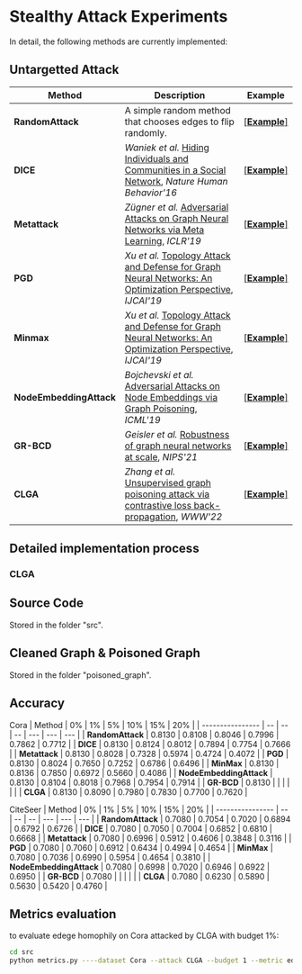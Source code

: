 # Stealthy Attack Experiments

In detail, the following methods are currently implemented:

## Untargetted Attack

| Method | Description | Example |
| ------ | ----------- | ------- |
| **RandomAttack** | A simple random method that chooses edges to flip randomly. |  [[**Example**]](https://github.com/EdisonLeeeee/GreatX/blob/master/examples/attack/targeted/random_attack.py) |
| **DICE** | *Waniek et al.* [Hiding Individuals and Communities in a Social Network](https://arxiv.org/abs/1608.00375), *Nature Human Behavior'16* | [[**Example**]](https://github.com/EdisonLeeeee/GreatX/blob/master/examples/attack/targeted/dice_attack.py)   |
| **Metattack** | *Zügner et al.* [Adversarial Attacks on Graph Neural Networks via Meta Learning](https://arxiv.org/abs/1902.08412), *ICLR'19* | [[**Example**]](https://github.com/EdisonLeeeee/GreatX/blob/master/examples/attack/untargeted/metattack.py) |
| **PGD** | *Xu et al.* [Topology Attack and Defense for Graph Neural Networks: An Optimization Perspective](https://arxiv.org/abs/1906.04214), *IJCAI'19* | [[**Example**]](https://github.com/EdisonLeeeee/GreatX/blob/master/examples/attack/untargeted/pgd_attack.py) |
| **Minmax** | *Xu et al.* [Topology Attack and Defense for Graph Neural Networks: An Optimization Perspective](https://arxiv.org/abs/1906.04214), *IJCAI'19* | [[**Example**]](https://github.com/EdisonLeeeee/GreatX/blob/master/examples/attack/untargeted/minmax_attack.py) |
| **NodeEmbeddingAttack** | *Bojchevski et al.* [Adversarial Attacks on Node Embeddings via Graph Poisoning](https://arxiv.org/abs/1809.01093), *ICML'19* | [[**Example**]]() |
| **GR-BCD** | *Geisler et al.* [ Robustness of graph neural networks at scale](https://github.com/sigeisler/robustness_of_gnns_at_scale), *NIPS'21* | [[**Example**]](https://github.com/rinnesz/clga) |
| **CLGA** | *Zhang et al.* [ Unsupervised graph poisoning attack via contrastive loss back-propagation](https://dl.acm.org/doi/abs/10.1145/3485447.3512179), *WWW'22* | [[**Example**]](https://github.com/rinnesz/clga) |

## Detailed implementation process

### CLGA


## Source Code

Stored in the folder "src".

## Cleaned Graph & Poisoned Graph

Stored in the folder "poisoned_graph".

## Accuracy

Cora
| Method | 0% | 1% | 5% | 10% | 15% | 20% |
| ---------------- | -- | -- | -- | --- | --- | --- |
| **RandomAttack** | 0.8130 | 0.8108 | 0.8046 | 0.7996 | 0.7862 | 0.7712 |
| **DICE** | 0.8130 | 0.8124 | 0.8012 | 0.7894 | 0.7754 | 0.7666 |
| **Metattack** | 0.8130 | 0.8028 | 0.7328 | 0.5974 | 0.4724 | 0.4072 |
| **PGD** | 0.8130 | 0.8024 | 0.7650 | 0.7252 | 0.6786 | 0.6496 |
| **MinMax** | 0.8130 | 0.8136 | 0.7850 | 0.6972 | 0.5660 | 0.4086 |
| **NodeEmbeddingAttack** | 0.8130 | 0.8104 | 0.8018 | 0.7968 | 0.7954 | 0.7914 |
| **GR-BCD** | 0.8130 |  |  |  |  |  |
| **CLGA** | 0.8130 | 0.8090 | 0.7980 | 0.7830 | 0.7700 | 0.7620 |

CiteSeer
| Method | 0% | 1% | 5% | 10% | 15% | 20% |
| ---------------- | -- | -- | -- | --- | --- | --- |
| **RandomAttack** | 0.7080 | 0.7054 | 0.7020 | 0.6894 | 0.6792 | 0.6726 |
| **DICE** | 0.7080 | 0.7050 | 0.7004 | 0.6852 | 0.6810 | 0.6668 |
| **Metattack** | 0.7080 | 0.6996 | 0.5912 | 0.4606 | 0.3848 | 0.3116 |
| **PGD** | 0.7080 | 0.7060 | 0.6912 | 0.6434 | 0.4994 | 0.4654 |
| **MinMax** | 0.7080 | 0.7036 | 0.6990 | 0.5954 | 0.4654 | 0.3810 |
| **NodeEmbeddingAttack** | 0.7080 | 0.6998 | 0.7020 | 0.6946 | 0.6922 | 0.6950 |
| **GR-BCD** | 0.7080 |  |  |  |  |
| **CLGA** | 0.7080 | 0.6230 | 0.5890 | 0.5630 | 0.5420 | 0.4760 |

## Metrics evaluation
to evaluate edege homophily on Cora attacked by CLGA with budget 1%:
```bash
cd src
python metrics.py ----dataset Cora --attack CLGA --budget 1 --metric edge_homophily
```

